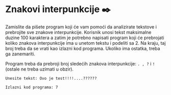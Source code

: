 # Znakovi interpunkcije ✒️

Zamislite da pišete program koji će vam pomoći da analizirate tekstove i prebrojite sve znakove interpunkcije. Korisnik unosi tekst maksimalne duzine 100 karaktera a zatim je potrebno napisati program koji će prebrojati koliko znakova interpunkcije ima u unetom tekstu i podeliti sa 2. Na kraju, taj broj treba da se vrati kao izlazni kod programa. Ukoliko ima ostatka, treba ga zanemariti.

Program treba da prebroji broj sledećih znakova interpunkcije: `. , ?` i `!` (ostale ne treba uzimati u obzir).

```
Unesite tekst: Ovo je test!!!!....??????

Izlazni kod programa: 7
```